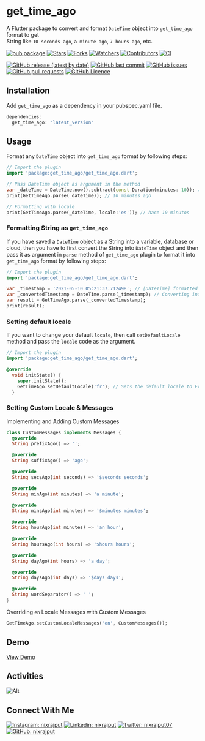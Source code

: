 # get_time_ago

A Flutter package to convert and format `DateTime` object into `get_time_ago` format to get  
String like `10 seconds ago`, `a minute ago`, `7 hours ago`, etc.

[![pub package](https://img.shields.io/pub/v/get_time_ago.svg?label=Version)][pub]
[![Stars](https://img.shields.io/github/stars/nixrajput/get-time-ago?label=Stars)][repo]
[![Forks](https://img.shields.io/github/forks/nixrajput/get-time-ago?label=Forks)][repo]
[![Watchers](https://img.shields.io/github/watchers/nixrajput/get-time-ago?label=Watchers)][repo]
[![Contributors](https://img.shields.io/github/contributors/nixrajput/get-time-ago?label=Contributors)][repo]
[![CI](https://github.com/nixrajput/get-time-ago/workflows/CI/badge.svg)][pub]

[![GitHub release (latest by date)](https://img.shields.io/github/v/release/nixrajput/get-time-ago?label=Latest)][releases]
[![GitHub last commit](https://img.shields.io/github/last-commit/nixrajput/get-time-ago?label=Last+Commit)][repo]
[![GitHub issues](https://img.shields.io/github/issues/nixrajput/get-time-ago?label=Issues)][issues]
[![GitHub pull requests](https://img.shields.io/github/issues-pr/nixrajput/get-time-ago?label=Pull+Requests)][pulls]
[![GitHub Licence](https://img.shields.io/github/license/nixrajput/get-time-ago?label=Licence)][license]

## Installation

Add `get_time_ago` as a dependency in your pubspec.yaml file.

```dart
dependencies:
  get_time_ago: "latest_version"
```

## Usage

Format any `DateTime` object into `get_time_ago` format by following steps:

```dart
// Import the plugin
import 'package:get_time_ago/get_time_ago.dart';

// Pass DateTime object as argument in the method
var _dateTime = DateTime.now().subtract(const Duration(minutes: 10)); // [DateTime] object
print(GetTimeAgo.parse(_dateTime)); // 10 minutes ago

// Formatting with locale
print(GetTimeAgo.parse(_dateTime, locale:'es')); // hace 10 minutos
```

### Formatting String as `get_time_ago`

If you have saved a `DateTime` object as a String into a variable, database or cloud, then you have to
first convert the String into `DateTime` object and then pass it as argument in `parse` method of
`get_time_ago` plugin to format it into `get_time_ago` format by following steps:

```dart
// Import the plugin
import 'package:get_time_ago/get_time_ago.dart';

var _timestamp = '2021-05-10 05:21:37.712498'; // [DateTime] formatted as String.
var _convertedTimestamp = DateTime.parse(_timestamp); // Converting into [DateTime] object
var result = GetTimeAgo.parse(_convertedTimestamp); 
print(result);
```

### Setting default locale

If you want to change your default `locale`, then call `setDefaultLocale` method and pass the
`locale` code as the argument.

```dart
// Import the plugin
import 'package:get_time_ago/get_time_ago.dart';

@override
  void initState() {
    super.initState();
    GetTimeAgo.setDefaultLocale('fr'); // Sets the default locale to French
  }
```

### Setting Custom Locale & Messages

Implementing and Adding Custom Messages

```dart
class CustomMessages implements Messages {
  @override
  String prefixAgo() => '';

  @override
  String suffixAgo() => 'ago';

  @override
  String secsAgo(int seconds) => '$seconds seconds';

  @override
  String minAgo(int minutes) => 'a minute';

  @override
  String minsAgo(int minutes) => '$minutes minutes';

  @override
  String hourAgo(int minutes) => 'an hour';

  @override
  String hoursAgo(int hours) => '$hours hours';

  @override
  String dayAgo(int hours) => 'a day';

  @override
  String daysAgo(int days) => '$days days';

  @override
  String wordSeparator() => ' ';
}
```

Overriding `en` Locale Messages with Custom Messages

```dart
GetTimeAgo.setCustomLocaleMessages('en', CustomMessages());
```

## Demo

[View Demo](https://nixrajput.github.io/get-time-ago)

## Activities

![Alt](https://repobeats.axiom.co/api/embed/cbde7baa03c95d2e3261af1fa679d94570341b08.svg "Repobeats analytics image")

## Connect With Me

[![Instagram: nixrajput](https://img.shields.io/badge/nixrajput-141430?logo=Instagram&logoColor=fff)][instagram]
[![Linkedin: nixrajput](https://img.shields.io/badge/nixrajput-141430?logo=Linkedin&logoColor=fff)][linkedin]
[![Twitter: nixrajput07](https://img.shields.io/badge/nixrajput07-141430?logo=Twitter&logoColor=fff)][twitter]
[![GitHub: nixrajput](https://img.shields.io/badge/nixrajput-141430?logo=Github&logoColor=fff)][github]

[pub]: https://pub.dev/packages/get_time_ago
[github]: https://github.com/nixrajput
[facebook]: https://facebook.com/nixrajput07
[twitter]: https://twitter.com/nixrajput07
[instagram]: https://instagram.com/nixrajput
[linkedin]: https://linkedin.com/in/nixrajput
[releases]: https://github.com/nixrajput/get-time-ago/releases
[repo]: https://github.com/nixrajput/get-time-ago
[issues]: https://github.com/nixrajput/get-time-ago/issues
[license]: https://github.com/nixrajput/get-time-ago/blob/master/LICENSE.md
[pulls]: https://github.com/nixrajput/get-time-ago/pulls
